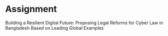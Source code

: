 # Assignment
Building a Resilient Digital Future: Proposing Legal Reforms for Cyber Law in Bangladesh Based on Leading Global Examples
